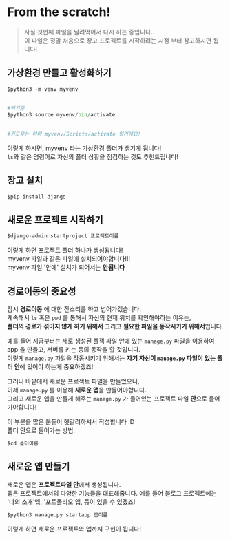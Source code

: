 # From the scratch!  
>사실 첫번째 파일을 날려먹어서 다시 하는 중입니다..  
>이 파일은 정말 처음으로 장고 프로젝트를 시작하려는 시점 부터 참고하시면 됩니다!  
  
## 가상환경 만들고 활성화하기  
``` python 
$python3 -m venv myvenv  
  
  
#맥기준 
$python3 source myvenv/bin/activate  
  
  
#윈도우는 아마 myvenv/Scripts/activate 일거에요!  
```  
이렇게 하시면, myvenv 라는 가상환경 폴더가 생기게 됩니다!  
`ls`와 같은 명령어로 자신의 폴더 상황을 점검하는 것도 추천드립니다!  

## 장고 설치  
```python  
$pip install django  
````
  
## 새로운 프로젝트 시작하기  
```python  
$django-admin startproject 프로젝트이름  
````  
이렇게 하면 프로젝트 폴더 하나가 생성됩니다!  
myvenv 파일과 같은 파일에 설치되어야합니다!!!  
myvenv 파일 '안에' 설치가 되어서는 **안됩니다**  

  
## 경로이동의 중요성  
잠시 **경로이동** 에 대한 잔소리를 하고 넘어가겠습니다.  
계속해서 `ls` 혹은 `pwd` 를 통해서 자신의 현재 위치를 확인해야하는 이유는,  
**폴더의 경로가 섞이지 않게 하기 위해서** 그리고 **필요한 파일을 동작시키기 위해서**입니다.  
  
예를 들어 지금부터는 새로 생성된 플젝 파일 안에 있는 `manage.py` 파일을 이용하여 app 을 만들고, 서버를 키는 등의 동작을 할 것입니다.  
이렇게 `manage.py` 파일을 작동시키기 위해서는 **자기 자신이 `manage.py` 파일이 있는 폴더 안**에 있어야 하는게 중요하겠죠!  
  
그러니 바깥에서 새로운 프로젝트 파일을 만들었으니,  
이제 `manage.py` 를 이용해 **새로운 앱**을 만들어야합니다.  
그리고 새로운 앱을 만들게 해주는 `manage.py` 가 들어있는 프로젝트 파일 **안**으로 들어가야합니다!  
  
이 부분을 많은 분들이 헷갈려하셔서 작성합니다 :D  
폴더 안으로 들어가는 방법:  
```python  
$cd 폴더이름  
```  
  
## 새로운 앱 만들기  
새로운 앱은 **프로젝트파일 안**에서 생성됩니다.  
앱은 프로젝트에서의 다양한 기능들을 대표해줍니다. 예를 들어 블로그 프로젝트에는 '나의 소개'앱, '포트폴리오'앱, 등이 있을 수 있겠죠!  
  
```python  
$python3 manage.py startapp 앱이름  
``` 

이렇게 하면 새로운 프로젝트와 앱까지 구현이 됩니다! 
  
